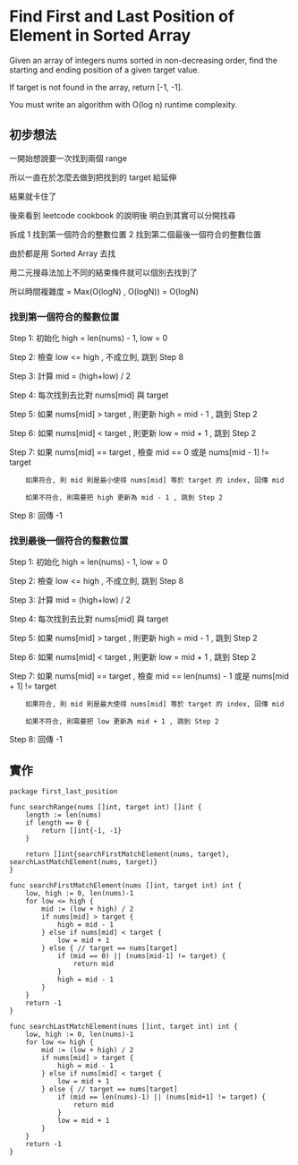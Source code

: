 # Find First and Last Position of Element in Sorted Array

Given an array of integers nums sorted in non-decreasing order, find the starting and ending position of a given target value.

If target is not found in the array, return [-1, -1].

You must write an algorithm with O(log n) runtime complexity.

## 初步想法

一開始想說要一次找到兩個 range 

所以一直在於怎麼去做到把找到的 target 給延伸

結果就卡住了

後來看到 leetcode cookbook 的說明後 明白到其實可以分開找尋

拆成 1 找到第一個符合的整數位置 2 找到第二個最後一個符合的整數位置

由於都是用 Sorted Array 去找

用二元搜尋法加上不同的結束條件就可以個別去找到了

所以時間複雜度 = Max(O(logN) , O(logN)) = O(logN)

### 找到第一個符合的整數位置


Step 1: 初始化 high = len(nums) - 1, low = 0 

Step 2: 檢查 low <= high , 不成立則, 跳到 Step 8 

Step 3: 計算 mid = (high+low) / 2

Step 4: 每次找到去比對 nums[mid] 與 target

Step 5: 如果 nums[mid] > target , 則更新 high = mid - 1 , 跳到 Step 2 

Step 6: 如果 nums[mid] < target , 則更新 low = mid + 1 , 跳到 Step 2

Step 7: 如果 nums[mid] == target , 檢查 mid == 0 或是 nums[mid - 1] != target

        如果符合, 則 mid 則是最小使得 nums[mid] 等於 target 的 index, 回傳 mid

        如果不符合, 則需要把 high 更新為 mid - 1 , 跳到 Step 2
Step 8: 回傳 -1

### 找到最後一個符合的整數位置


Step 1: 初始化 high = len(nums) - 1, low = 0 

Step 2: 檢查 low <= high , 不成立則, 跳到 Step 8 

Step 3: 計算 mid = (high+low) / 2

Step 4: 每次找到去比對 nums[mid] 與 target

Step 5: 如果 nums[mid] > target , 則更新 high = mid - 1 , 跳到 Step 2 

Step 6: 如果 nums[mid] < target , 則更新 low = mid + 1 , 跳到 Step 2

Step 7: 如果 nums[mid] == target , 檢查 mid == len(nums) - 1 或是 nums[mid + 1] != target

        如果符合, 則 mid 則是最大使得 nums[mid] 等於 target 的 index, 回傳 mid

        如果不符合, 則需要把 low 更新為 mid + 1 , 跳到 Step 2
Step 8: 回傳 -1

## 實作

```golang
package first_last_position

func searchRange(nums []int, target int) []int {
	length := len(nums)
	if length == 0 {
		return []int{-1, -1}
	}

	return []int{searchFirstMatchElement(nums, target), searchLastMatchElement(nums, target)}
}

func searchFirstMatchElement(nums []int, target int) int {
	low, high := 0, len(nums)-1
	for low <= high {
		mid := (low + high) / 2
		if nums[mid] > target {
			high = mid - 1
		} else if nums[mid] < target {
			low = mid + 1
		} else { // target == nums[target]
			if (mid == 0) || (nums[mid-1] != target) {
				return mid
			}
			high = mid - 1
		}
	}
	return -1
}

func searchLastMatchElement(nums []int, target int) int {
	low, high := 0, len(nums)-1
	for low <= high {
		mid := (low + high) / 2
		if nums[mid] > target {
			high = mid - 1
		} else if nums[mid] < target {
			low = mid + 1
		} else { // target == nums[target]
			if (mid == len(nums)-1) || (nums[mid+1] != target) {
				return mid
			}
			low = mid + 1
		}
	}
	return -1
}
```